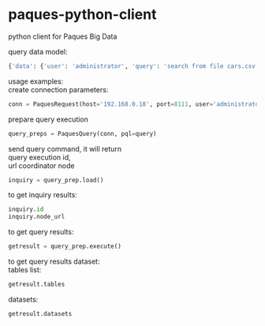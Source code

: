 # paques-python-client
python client for Paques Big Data

query data model: 
```python
{'data': {'user': 'administrator', 'query': 'search from file cars.csv into cars1| search from file cars.csv into cars2'}, 'event': 'query'}
```
usage examples:  
create connection parameters:
```python
conn = PaquesRequest(host='192.168.0.18', port=8111, user='administrator')
```

prepare query execution
```python
query_preps = PaquesQuery(conn, pql=query)
```

send query command, it will return  
query execution id,   
url coordinator node
```python
inquiry = query_prep.load()
```
to get inquiry results: 
```python
inquiry.id
inquiry.node_url
```
to get query results:
```python
getresult = query_prep.execute()
```
to get query results dataset:  
tables list:
```python
getresult.tables
```
datasets:
```python
getresult.datasets
```
